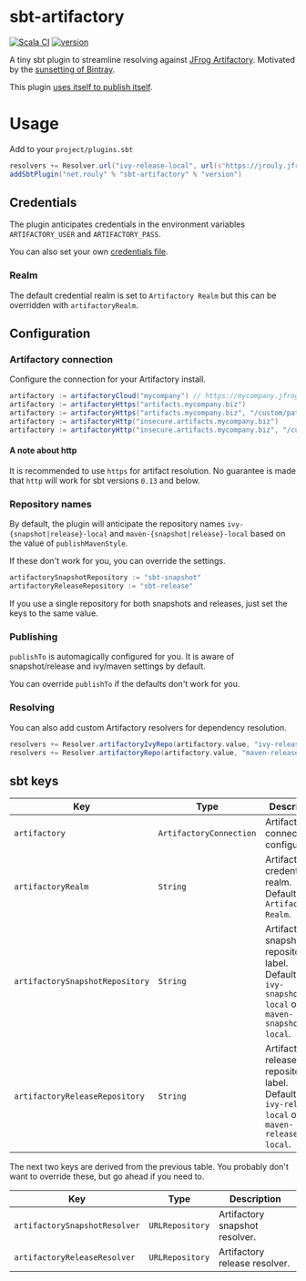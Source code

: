 # sbt-artifactory

[![Scala CI](https://github.com/jrouly/sbt-artifactory/workflows/Scala%20CI/badge.svg?branch=main)](https://github.com/jrouly/sbt-artifactory/actions?query=workflow%3A%22Scala+CI%22)
[![version](https://img.shields.io/badge/version-0.3.1-blue)](https://github.com/jrouly/sbt-artifactory/releases)

A tiny sbt plugin to streamline resolving against [JFrog Artifactory](https://jfrog.com/artifactory/).
Motivated by the [sunsetting of Bintray](https://jfrog.com/blog/into-the-sunset-bintray-jcenter-gocenter-and-chartcenter/).

This plugin [uses itself to publish itself](project/plugins.sbt#L9-L10).

# Usage

Add to your `project/plugins.sbt`

```sbt
resolvers += Resolver.url("ivy-release-local", url(s"https://jrouly.jfrog.io/artifactory/ivy-release-local"))(Resolver.ivyStylePatterns)
addSbtPlugin("net.rouly" % "sbt-artifactory" % "version")
```

## Credentials

The plugin anticipates credentials in the environment variables `ARTIFACTORY_USER` and `ARTIFACTORY_PASS`.

You can also set your own [credentials file](https://www.scala-sbt.org/1.x/docs/Publishing.html#Credentials).

### Realm

The default credential realm is set to `Artifactory Realm` but this can be overridden with `artifactoryRealm`.

## Configuration

### Artifactory connection

Configure the connection for your Artifactory install.

```sbt
artifactory := artifactoryCloud("mycompany") // https://mycompany.jfrog.io
artifactory := artifactoryHttps("artifacts.mycompany.biz")
artifactory := artifactoryHttps("artifacts.mycompany.biz", "/custom/path/to/artifactory")
artifactory := artifactoryHttp("insecure.artifacts.mycompany.biz")
artifactory := artifactoryHttp("insecure.artifacts.mycompany.biz", "/custom/path/to/artifactory")
```

#### A note about http

It is recommended to use `https` for artifact resolution.
No guarantee is made that `http` will work for sbt versions `0.13` and below.

### Repository names

By default, the plugin will anticipate the repository names `ivy-{snapshot|release}-local` and `maven-{snapshot|release}-local` based on the value of `publishMavenStyle`.

If these don't work for you, you can override the settings.

```sbt
artifactorySnapshotRepository := "sbt-snapshot"
artifactoryReleaseRepository := "sbt-release"
```

If you use a single repository for both snapshots and releases, just set the keys to the same value.

### Publishing

`publishTo` is automagically configured for you.
It is aware of snapshot/release and ivy/maven settings by default.

You can override `publishTo` if the defaults don't work for you.

### Resolving

You can also add custom Artifactory resolvers for dependency resolution.

```sbt
resolvers += Resolver.artifactoryIvyRepo(artifactory.value, "ivy-release")
resolvers += Resolver.artifactoryRepo(artifactory.value, "maven-release")
```

## sbt keys

| Key | Type | Description |
| --- | ---- | ----------- |
| `artifactory` | `ArtifactoryConnection` | Artifactory connection configuration. |
| `artifactoryRealm` | `String` | Artifactory credential realm. Defaults to `Artifactory Realm`. |
| `artifactorySnapshotRepository` | `String` | Artifactory snapshot repository label. Defaults to `ivy-snapshot-local` or `maven-snapshot-local`. |
| `artifactoryReleaseRepository` | `String` | Artifactory release repository label. Defaults to `ivy-release-local` or `maven-release-local`. |

The next two keys are derived from the previous table.
You probably don't want to override these, but go ahead if you need to.

| Key | Type | Description |
| --- | ---- | ----------- |
| `artifactorySnapshotResolver` | `URLRepository` | Artifactory snapshot resolver. |
| `artifactoryReleaseResolver` | `URLRepository` | Artifactory release resolver. |

